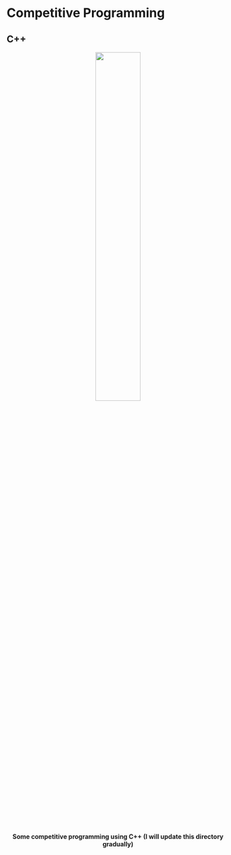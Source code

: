 # Competitive Programming

## C++

<div style="display: inline_block" align="center">
<img align="center" width="45%" src="https://www.codingninjas.com/blog/wp-content/uploads/2020/11/Blog-34.png">
  
**Some competitive programming using C++ (I will update this directory gradually)**
